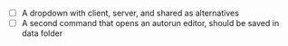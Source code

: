 - [ ] A dropdown with client, server, and shared as alternatives
- [ ] A second command that opens an autorun editor, should be saved in data folder